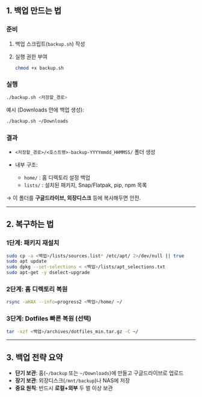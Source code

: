 ## 1. 백업 만드는 법

### 준비

1. 백업 스크립트(`backup.sh`) 작성
2. 실행 권한 부여

   ```bash
   chmod +x backup.sh
   ```

### 실행

```bash
./backup.sh <저장할_경로>
```

예시 (Downloads 안에 백업 생성):

```bash
./backup.sh ~/Downloads
```

### 결과

* `<저장할_경로>/<호스트명>-backup-YYYYmmdd_HHMMSS/` 폴더 생성
* 내부 구조:

  * `home/` : 홈 디렉토리 설정 백업
  * `lists/` : 설치된 패키지, Snap/Flatpak, pip, npm 목록

→ 이 폴더를 **구글드라이브, 외장디스크** 등에 복사해두면 안전.

---

## 2. 복구하는 법

### 1단계: 패키지 재설치

```bash
sudo cp -a <백업>/lists/sources.list* /etc/apt/ 2>/dev/null || true
sudo apt update
sudo dpkg --set-selections < <백업>/lists/apt_selections.txt
sudo apt-get -y dselect-upgrade
```

### 2단계: 홈 디렉토리 복원

```bash
rsync -aHAX --info=progress2 <백업>/home/ ~/
```

### 3단계: Dotfiles 빠른 복원 (선택)

```bash
tar -xzf <백업>/archives/dotfiles_min.tar.gz -C ~/
```

---

## 3. 백업 전략 요약

* **단기 보관**: 홈(`~/backup` 또는 `~/Downloads`)에 만들고 구글드라이브로 업로드
* **장기 보관**: 외장디스크(`/mnt/backup`)나 NAS에 저장
* **중요 원칙**: 반드시 **로컬+외부** 두 벌 이상 보관


